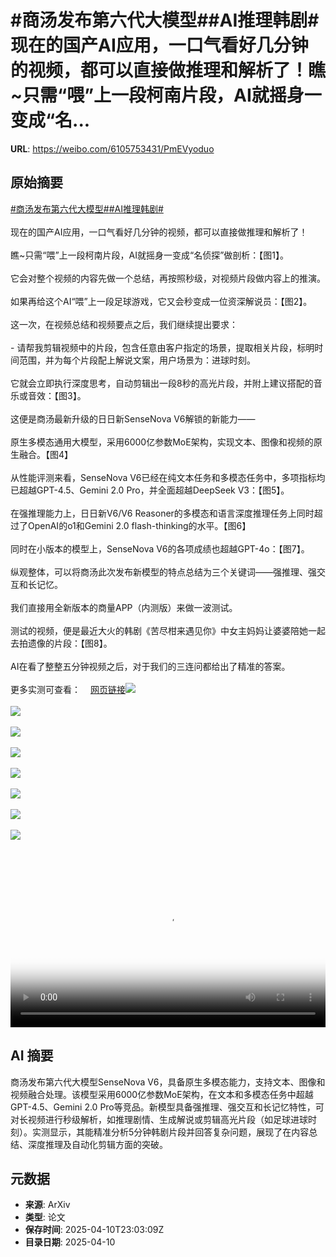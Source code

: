 # #商汤发布第六代大模型##AI推理韩剧# 现在的国产AI应用，一口气看好几分钟的视频，都可以直接做推理和解析了！瞧~只需“喂”上一段柯南片段，AI就摇身一变成“名...

**URL**: https://weibo.com/6105753431/PmEVyoduo

## 原始摘要

<a href="https://m.weibo.cn/search?containerid=231522type%3D1%26t%3D10%26q%3D%23%E5%95%86%E6%B1%A4%E5%8F%91%E5%B8%83%E7%AC%AC%E5%85%AD%E4%BB%A3%E5%A4%A7%E6%A8%A1%E5%9E%8B%23&amp;extparam=%23%E5%95%86%E6%B1%A4%E5%8F%91%E5%B8%83%E7%AC%AC%E5%85%AD%E4%BB%A3%E5%A4%A7%E6%A8%A1%E5%9E%8B%23" data-hide=""><span class="surl-text">#商汤发布第六代大模型#</span></a><a href="https://m.weibo.cn/search?containerid=231522type%3D1%26t%3D10%26q%3D%23AI%E6%8E%A8%E7%90%86%E9%9F%A9%E5%89%A7%23&amp;extparam=%23AI%E6%8E%A8%E7%90%86%E9%9F%A9%E5%89%A7%23" data-hide=""><span class="surl-text">#AI推理韩剧#</span></a> <br><br>现在的国产AI应用，一口气看好几分钟的视频，都可以直接做推理和解析了！<br><br>瞧~只需“喂”上一段柯南片段，AI就摇身一变成“名侦探”做剖析：【图1】。<br><br>它会对整个视频的内容先做一个总结，再按照秒级，对视频片段做内容上的推演。<br><br>如果再给这个AI“喂”上一段足球游戏，它又会秒变成一位资深解说员：【图2】。<br><br>这一次，在视频总结和视频要点之后，我们继续提出要求：<br><br>- 请帮我剪辑视频中的片段，包含任意由客户指定的场景，提取相关片段，标明时间范围，并为每个片段配上解说文案，用户场景为：进球时刻。<br><br>它就会立即执行深度思考，自动剪辑出一段8秒的高光片段，并附上建议搭配的音乐或音效：【图3】。<br><br>这便是商汤最新升级的日日新SenseNova V6解锁的新能力——<br><br>原生多模态通用大模型，采用6000亿参数MoE架构，实现文本、图像和视频的原生融合。【图4】<br><br>从性能评测来看，SenseNova V6已经在纯文本任务和多模态任务中，多项指标均已超越GPT-4.5、Gemini 2.0 Pro，并全面超越DeepSeek V3：【图5】。<br><br>在强推理能力上，日日新V6/V6 Reasoner的多模态和语言深度推理任务上同时超过了OpenAI的o1和Gemini 2.0 flash-thinking的水平。【图6】<br><br>同时在小版本的模型上，SenseNova V6的各项成绩也超越GPT-4o：【图7】。<br><br>纵观整体，可以将商汤此次发布新模型的特点总结为三个关键词——强推理、强交互和长记忆。<br><br>我们直接用全新版本的商量APP（内测版）来做一波测试。<br><br>测试的视频，便是最近大火的韩剧《苦尽柑来遇见你》中女主妈妈让婆婆陪她一起去拍遗像的片段：【图8】。<br><br>AI在看了整整五分钟视频之后，对于我们的三连问都给出了精准的答案。<br><br>更多实测可查看：<a href="https://weibo.cn/sinaurl?u=https%3A%2F%2Fmp.weixin.qq.com%2Fs%2FJIsEmAk1T16YcYpXAOrJHw" data-hide=""><span class="url-icon"><img style="width: 1rem;height: 1rem" src="https://h5.sinaimg.cn/upload/2015/09/25/3/timeline_card_small_web_default.png" referrerpolicy="no-referrer"></span><span class="surl-text">网页链接</span></a><img style="" src="https://tvax2.sinaimg.cn/large/006Fd7o3ly1i0c2fezawpj30zk0k0abe.jpg" referrerpolicy="no-referrer"><br><br><img style="" src="https://tvax3.sinaimg.cn/large/006Fd7o3ly1i0c2fg4ue6j31hc0u0wgu.jpg" referrerpolicy="no-referrer"><br><br><img style="" src="https://tvax2.sinaimg.cn/large/006Fd7o3gy1i0c2cevevbj30u00fln4m.jpg" referrerpolicy="no-referrer"><br><br><img style="" src="https://tvax4.sinaimg.cn/large/006Fd7o3gy1i0c2cn0kk4j30u00byn2x.jpg" referrerpolicy="no-referrer"><br><br><img style="" src="https://tvax4.sinaimg.cn/large/006Fd7o3gy1i0c2cusxb8j30u00bzgtd.jpg" referrerpolicy="no-referrer"><br><br><img style="" src="https://tvax4.sinaimg.cn/large/006Fd7o3gy1i0c2d333nkj30u009j78x.jpg" referrerpolicy="no-referrer"><br><br><img style="" src="https://tvax1.sinaimg.cn/large/006Fd7o3gy1i0c2ddsa6qj31180u6h2q.jpg" referrerpolicy="no-referrer"><br><br><img style="" src="https://tvax4.sinaimg.cn/large/006Fd7o3ly1i0c2fh7d62j31ji0u0wgp.jpg" referrerpolicy="no-referrer"><br><br><br clear="both"><div style="clear: both"></div><video controls="controls" poster="https://tvax3.sinaimg.cn/orj480/006Fd7o3ly1i0c2fek455j30zk0k0abe.jpg" style="width: 100%"><source src="https://f.video.weibocdn.com/o0/vT0F26Rmlx08nn0zcfWg01041200lq2Q0E010.mp4?label=mp4_720p&amp;template=1280x720.25.0&amp;ori=0&amp;ps=1CwnkDw1GXwCQx&amp;Expires=1744329770&amp;ssig=AqbvZPN86y&amp;KID=unistore,video"><source src="https://f.video.weibocdn.com/o0/OaRsi4JQlx08nn0ynsnu01041200aKr50E010.mp4?label=mp4_hd&amp;template=852x480.25.0&amp;ori=0&amp;ps=1CwnkDw1GXwCQx&amp;Expires=1744329770&amp;ssig=jrYmg5VlGM&amp;KID=unistore,video"><source src="https://f.video.weibocdn.com/o0/m30gvyQClx08nn0z08Y8010412006xj80E010.mp4?label=mp4_ld&amp;template=640x360.25.0&amp;ori=0&amp;ps=1CwnkDw1GXwCQx&amp;Expires=1744329770&amp;ssig=7nwQBjLaRw&amp;KID=unistore,video"><p>视频无法显示，请前往<a href="https://video.weibo.com/show?fid=1034%3A5154004288602171" target="_blank" rel="noopener noreferrer">微博视频</a>观看。</p></video>

## AI 摘要

商汤发布第六代大模型SenseNova V6，具备原生多模态能力，支持文本、图像和视频融合处理。该模型采用6000亿参数MoE架构，在文本和多模态任务中超越GPT-4.5、Gemini 2.0 Pro等竞品。新模型具备强推理、强交互和长记忆特性，可对长视频进行秒级解析，如推理剧情、生成解说或剪辑高光片段（如足球进球时刻）。实测显示，其能精准分析5分钟韩剧片段并回答复杂问题，展现了在内容总结、深度推理及自动化剪辑方面的突破。

## 元数据

- **来源**: ArXiv
- **类型**: 论文
- **保存时间**: 2025-04-10T23:03:09Z
- **目录日期**: 2025-04-10
